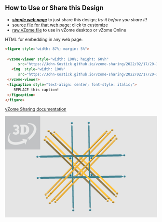 
## How to Use or Share this Design

 - [***simple web page***](<https://John-Kostick.github.io/vzome-sharing/2022/02/17/20-17-38-Tetraxis-3-axis-hybrid-color-sticks/>) to just share this design; *try it before you share it!*
 - [source file for that web page](<https://github.com/John-Kostick/vzome-sharing/edit/main/2022/02/17/20-17-38-Tetraxis-3-axis-hybrid-color-sticks/index.md>); click to customize
 - [raw vZome file](<https://raw.githubusercontent.com/John-Kostick/vzome-sharing/main/2022/02/17/20-17-38-Tetraxis-3-axis-hybrid-color-sticks/Tetraxis-3-axis-hybrid-color-sticks.vZome>) to use in vZome desktop or vZome Online
 
 HTML for embedding in any web page:
 ```html
<figure style="width: 87%; margin: 5%">
  
  <vzome-viewer style="width: 100%; height: 60vh" 
       src="https://John-Kostick.github.io/vzome-sharing/2022/02/17/20-17-38-Tetraxis-3-axis-hybrid-color-sticks/Tetraxis-3-axis-hybrid-color-sticks.vZome" >
    <img  style="width: 100%"
       src="https://John-Kostick.github.io/vzome-sharing/2022/02/17/20-17-38-Tetraxis-3-axis-hybrid-color-sticks/Tetraxis-3-axis-hybrid-color-sticks.png" >
  </vzome-viewer>
  <figcaption style="text-align: center; font-style: italic;">
     REPLACE this caption!
  </figcaption>
</figure>

 ```

[vZome Sharing documentation](https://vzome.github.io/vzome/sharing.html#how-it-works)

![Image](<Tetraxis-3-axis-hybrid-color-sticks.png>)

